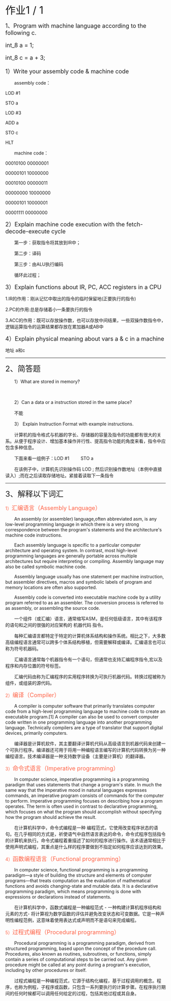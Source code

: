 <font size="6">  作业1 / 1  </font><br />



<font size="4"> 1、Program with machine language according to the following c.

int_8 a = 1;

int_8 c = a + 3;

1）Write your assembly code & machine code</font><br />

&emsp;&emsp;assembly code：

LOD #1

STO a

LOD #3

ADD a

STO c

HLT

&emsp;&emsp;machine code：

00010100 00000001

00000101 10000000

00010100 00000011

00000000 10000000

00000101 10000001

00001111 00000000



<font size="4">2）Explain machine code execution with the fetch-decode-execute cycle</font><br />

&emsp;&emsp;第一步：获取指令将其放到IR中；

&emsp;&emsp;第二步：译码 

&emsp;&emsp;第三步：由ALU执行编码

&emsp;&emsp;循环此过程；


<font size="4">3）Explain functions about IR, PC, ACC registers in a CPU</font><br />

1.IR的作用：刚从记忆中取出的指令的临时保留地(正要执行的指令)

2.PC的作用:总是存储着小一条要执行的指令

3.ACC的作用：既可以存放操作数，也可以存放中间结果，一些双操作数指令中，逻辑运算指令的运算结果都存放在累加器A或AB中

<font size="4">4）Explain physical meaning about vars a & c in a machine</font><br />

地址 a和c


---
<font size="5"> 2、简答题  </font><br />

&emsp;&emsp;1）What are stored in memory?

&emsp;&emsp;

&emsp;&emsp;2）Can a data or a instruction stored in the same place?

&emsp;&emsp;不能

&emsp;&emsp;3） Explain Instruction Format with example instructions.

&emsp;&emsp;计算机的指令格式与机器的字长、存储器的容量及指令的功能都有很大的关系。从便于程序设计、增加基本操作并行性、提高指令功能的角度来看，指令中应包含多种信息。

&emsp;&emsp;下面来看一组例子：LOD #1 &emsp;&emsp;  STO a

&emsp;&emsp;在该例子中，计算机先识别操作码 LOD ; 然后识别操作数地址（本例中直接读入）;而在之后读取存储地址。紧接着读取下一条指令

---
<font size="5"> 3、解释以下词汇 </font><br />

<font color=#FF6347>1）<font size="4">汇编语言（Assembly Language） </font><br /></font>

&emsp;&emsp;An assembly (or assembler) language,often abbreviated asm, is any low-level programming language in which there is a very strong correspondence between the program's statements and the architecture's machine code instructions.

&emsp;&emsp;Each assembly language is specific to a particular computer architecture and operating system. In contrast, most high-level programming languages are generally portable across multiple architectures but require interpreting or compiling. Assembly language may also be called symbolic machine code.

&emsp;&emsp;Assembly language usually has one statement per machine instruction, but assembler directives, macros and symbolic labels of program and memory locations are often also supported.

&emsp;&emsp;Assembly code is converted into executable machine code by a utility program referred to as an assembler. The conversion process is referred to as assembly, or assembling the source code.

&emsp;&emsp;一个组件（或汇编）语言，通常缩写ASM，是任何低级语言，其中有该程序的语句和之间的很强的对应架构的 机器代码 指令。

&emsp;&emsp;每种汇编语言都特定于特定的计算机体系结构和操作系统。相比之下，大多数高级编程语言通常可以跨多个体系结构移植，但需要解释或编译。汇编语言也可以称为符号机器码。

&emsp;&emsp;汇编语言通常每个机器指令有一个语句，但通常也支持汇编程序指令,宏以及程序和内存位置的符号标签。

&emsp;&emsp;汇编代码由称为汇编程序的实用程序转换为可执行机器代码。转换过程被称为组件，或组装的源代码。

<font color=#FF6347>2）<font size="4">编译（Compiler） </font><br /> </font>

&emsp;&emsp;A compiler is computer software that primarily translates computer code from a high-level programming language to machine code to create an executable program.[1] A compiler can also be used to convert computer code written in one programming language into another programming language. Technically compilers are a type of translator that support digital devices, primarily computers.

&emsp;&emsp;编译器是计算机软件，其主要翻译计算机代码从高级语言到机器代码来创建一个可执行程序。编译器还可用于将用一种编程语言编写的计算机代码转换为另一种编程语言。技术编译器是一种支持数字设备（主要是计算机）的翻译器。

<font color=#FF6347>3）<font size="4">命令式语言（Imperative programming） </font><br /> </font>

&emsp;&emsp;In computer science, imperative programming is a programming paradigm that uses statements that change a program's state. In much the same way that the imperative mood in natural languages expresses commands, an imperative program consists of commands for the computer to perform. Imperative programming focuses on describing how a program operates.
The term is often used in contrast to declarative programming, which focuses on what the program should accomplish without specifying how the program should achieve the result.

&emsp;&emsp;在计算机科学中，命令式编程是一种 编程范式，它使用改变程序状态的语句。在几乎相同的方式是，祈使语气中自然语言表达的命令，命令式程序包括指令的计算机来执行。命令式编程着重描述了如何的程序进行操作。该术语通常相比于使用声明式编程，其重点是什么样的程序要做到不指定如何程序应该达到的效果。

<font color=#FF6347>4）<font size="4">函数编程语言（Functional programming） </font><br /> </font>

&emsp;&emsp;In computer science, functional programming is a programming paradigm—a style of building the structure and elements of computer programs—that treats computation as the evaluation of mathematical functions and avoids changing-state and mutable data. It is a declarative programming paradigm, which means programming is done with expressions or declarations instead of statements.

&emsp;&emsp;在计算机科学中，函数式编程是一种编程范式 - 一种构建计算机程序结构和元素的方式- 将计算视为数学函数的评估并避免改变状态和可变数据。它是一种声明性编程范例，这意味着使用表达式或声明而不是语句来完成编程。

<font color=#FF6347>5）<font size="4">过程式编程（Procedural programming） </font><br /> </font>

&emsp;&emsp;Procedural programming is a programming paradigm, derived from structured programming, based upon the concept of the procedure call. Procedures, also known as routines, subroutines, or functions, simply contain a series of computational steps to be carried out. Any given procedure might be called at any point during a program's execution, including by other procedures or itself.

&emsp;&emsp;过程式编程是一种编程范式，它源于结构化编程，基于过程调用的概念。程序，也称为例程，子程序或函数，只包含一系列要执行的计算步骤。在程序执行期间的任何时候都可以调用任何给定的过程，包括其他过程或其自身。